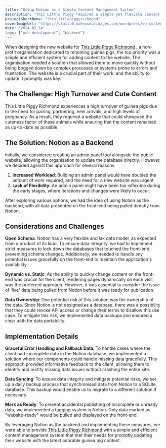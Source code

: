 ```yaml
---
title: "Using Notion as a Simple Content Management System"
description: "This Little Piggy required a simple yet flexible content management solution on a small scale. Notion ticked all the boxes."
projectShortName: "thislittlepiggyrichmond"
coverImageUrl: "https://static0.makeuseofimages.com/wordpress/wp-content/uploads/2021/02/Notion-logo-1.png"
date: "2024-02-14"
tags: ["web development", "backend"]
---
```


When designing the new website for [This Little Piggy Richmond](/projects/this-little-piggy-richmond) , a non-profit organisation dedicated to rehoming guinea pigs, the top priority was a simple and efficient system for adding content to the website. The organisation needed a solution that allowed them to move quickly without being bogged down by complex processes or systems prone to errors and frustration. The website is a crucial part of their work, and the ability to update it promptly was key.

## The Challenge: High Turnover and Cute Content

This Little Piggy Richmond experiences a high turnover of guinea pigs due to the need for pairing, partnering, new arrivals, and high levels of pregnancy. As a result, they required a website that could showcase the cuteness factor of these animals while ensuring that the content remained as up-to-date as possible.

## The Solution: Notion as a Backend

Initially, we considered creating an admin panel tool alongside the public website, allowing the organisation to update the database directly. However, we decided against this approach for several reasons:

1. **Increased Workload**: Building an admin panel would have doubled the amount of work required, and the need for a new website was urgent.
2. **Lack of Flexibility**: An admin panel might have been too inflexible during the early stages, where iterations and changes were likely to occur.

After exploring various options, we had the idea of using Notion as the backend, with all data presented on the front-end being pulled directly from Notion.

## Considerations and Challenges

**Open Schema**: Notion has a very flexible and lax data model, as expected from a product of its kind. To ensure data integrity, we had to implement strict measures to lock down the databases that touched the front-end, preventing schema changes. Additionally, we needed to handle any potential issues gracefully on the front-end to maintain the application's availability.

**Dynamic vs. Static**: As the ability to quickly change content on the front-end was crucial for the client, rendering pages dynamically on each visit was the preferred approach. However, it was essential to consider the issue of 'live' data being pulled from Notion before it was ready for publication.

**Data Ownership**: One potential risk of this solution was the ownership of the data. Since Notion is not designed as a database, there was a possibility that they could revoke API access or change their terms to disallow this use case. To mitigate this risk, we implemented data backups and ensured a clear path for data portability.

## Implementation Details

**Graceful Error Handling and Fallback Data**: To handle cases where the client had incomplete data in the Notion database, we implemented a solution where our components could handle missing data gracefully. This approach provided informative feedback to the client, allowing them to identify and rectify missing data issues without crashing the entire site.

**Data Syncing**: To ensure data integrity and mitigate potential risks, we set up a daily backup process that synchronised data from Notion to a SQLite database. This backup would enable us to migrate to a different solution if necessary.

**Mark as Ready**: To prevent accidental publishing of incomplete or unready data, we implemented a tagging system in Notion. Only data marked as "website-ready" would be pulled and displayed on the front-end.

By leveraging Notion as the backend and implementing these measures, we were able to provide [This Little Piggy Richmond](/projects/this-little-piggy-richmond) with a simple and efficient content management system that met their needs for promptly updating their website with the latest adorable guinea pig content.
